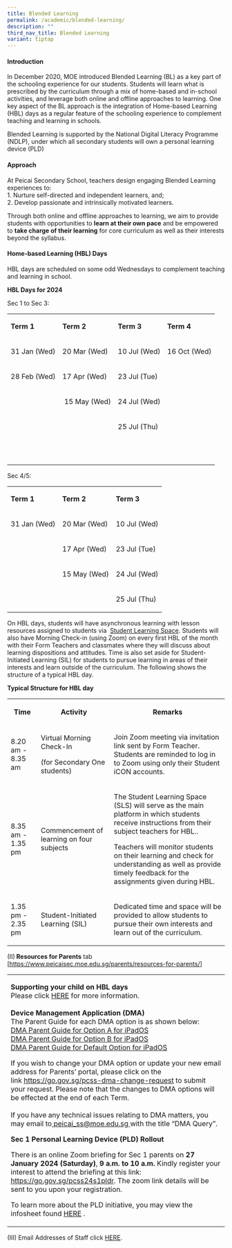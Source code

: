```yaml
---
title: Blended Learning
permalink: /academic/blended-learning/
description: ""
third_nav_title: Blended Learning
variant: tiptap
---
```

<h4><strong>Introduction</strong></h4><p>In December 2020, MOE introduced Blended Learning (BL) as a key part of the schooling experience for our students. Students will learn what is prescribed by the curriculum through a mix of home-based and in-school activities, and leverage both online and offline approaches to learning. One key aspect of the BL approach is the integration of Home-based Learning (HBL) days as a regular feature of the schooling experience to complement teaching and learning in schools.</p><p>Blended Learning is supported by the National Digital Literacy Programme (NDLP), under which all secondary students will own a personal learning device (PLD)</p><h4><strong>Approach</strong></h4><p>At Peicai Secondary School, teachers design engaging Blended Learning experiences to:<br>1. Nurture self-directed and independent learners, and;<br>2. Develop passionate and intrinsically motivated learners.</p><p>Through both online and offline approaches to learning, we aim to provide students with opportunities to <strong>learn at their own pace</strong>&nbsp;and be empowered to&nbsp;<strong>take charge of their learning</strong>&nbsp;for core curriculum as well as their interests beyond the syllabus.&nbsp;</p><h4><strong>Home-based Learning (HBL) Days</strong></h4><p>HBL days are scheduled on some odd Wednesdays to complement teaching and learning in school.</p><p><strong>HBL Days for 2024</strong></p><p>Sec 1 to Sec 3:</p><table><tbody><tr><td rowspan="1" colspan="1"><p><strong>Term 1</strong></p></td><td rowspan="1" colspan="1"><p><strong>Term 2</strong></p></td><td rowspan="1" colspan="1"><p><strong>Term 3</strong></p></td><td rowspan="1" colspan="1"><p><strong>Term 4</strong></p></td></tr><tr><td rowspan="1" colspan="1"><p>31 Jan (Wed)</p></td><td rowspan="1" colspan="1"><p>20 Mar (Wed)</p></td><td rowspan="1" colspan="1"><p>10 Jul (Wed)</p></td><td rowspan="1" colspan="1"><p>16 Oct (Wed)</p></td></tr><tr><td rowspan="1" colspan="1"><p>28 Feb (Wed)</p></td><td rowspan="1" colspan="1"><p>17 Apr (Wed)</p></td><td rowspan="1" colspan="1"><p>23 Jul (Tue)</p></td><td rowspan="1" colspan="1"><p></p></td></tr><tr><td rowspan="1" colspan="1"><p>&nbsp;</p></td><td rowspan="1" colspan="1"><p>&nbsp;15 May (Wed)</p></td><td rowspan="1" colspan="1"><p>24 Jul (Wed)</p></td><td rowspan="1" colspan="1"><p></p></td></tr><tr><td rowspan="1" colspan="1"><p>&nbsp;</p></td><td rowspan="1" colspan="1"><p></p></td><td rowspan="1" colspan="1"><p>25 Jul (Thu)</p></td><td rowspan="1" colspan="1"><p></p></td></tr><tr><td rowspan="1" colspan="1"><p>&nbsp;</p></td><td rowspan="1" colspan="1"><p></p></td><td rowspan="1" colspan="1"><p>&nbsp;</p></td><td rowspan="1" colspan="1"><p></p></td></tr></tbody></table><p>Sec 4/5:</p><table><tbody><tr><td rowspan="1" colspan="1"><p><strong>Term 1</strong></p></td><td rowspan="1" colspan="1"><p><strong>Term 2</strong></p></td><td rowspan="1" colspan="1"><p><strong>Term 3</strong></p></td></tr><tr><td rowspan="1" colspan="1"><p>31 Jan (Wed)</p></td><td rowspan="1" colspan="1"><p>20 Mar (Wed)</p></td><td rowspan="1" colspan="1"><p>10 Jul (Wed)</p></td></tr><tr><td rowspan="1" colspan="1"><p></p></td><td rowspan="1" colspan="1"><p>17 Apr (Wed)</p></td><td rowspan="1" colspan="1"><p>23 Jul (Tue)</p></td></tr><tr><td rowspan="1" colspan="1"><p>&nbsp;</p></td><td rowspan="1" colspan="1"><p>15 May (Wed)</p></td><td rowspan="1" colspan="1"><p>24 Jul (Wed)</p></td></tr><tr><td rowspan="1" colspan="1"><p></p></td><td rowspan="1" colspan="1"><p></p></td><td rowspan="1" colspan="1"><p>25 Jul (Thu)</p></td></tr></tbody></table><p>On HBL days, students will have asynchronous learning with lesson resources assigned to students via &nbsp;<a href="https://vle.learning.moe.edu.sg/login/" rel="noopener" target="_blank">Student Learning Space</a>.&nbsp;Students will also have Morning Check-in (using Zoom) on every first HBL of the month with their Form Teachers and classmates where they will discuss about learning dispositions and attitudes. Time is also set aside for Student-Initiated Learning (SIL) for students to pursue learning in areas of their interests and learn outside of the curriculum. The following shows the structure of a typical HBL day.</p><p><strong>Typical Structure for HBL day</strong></p><table><tbody><tr><th rowspan="1" colspan="1"><p>Time</p></th><th rowspan="1" colspan="1"><p>Activity</p></th><th rowspan="1" colspan="1"><p>Remarks</p></th></tr><tr><td rowspan="1" colspan="1"><p>8.20 am - 8.35 am</p></td><td rowspan="1" colspan="1"><p>Virtual Morning Check-In</p><p>(for Secondary One students)</p></td><td rowspan="1" colspan="1"><p>Join Zoom meeting via invitation link sent by Form Teacher. Students are reminded to log in to Zoom using only their Student iCON accounts.</p></td></tr><tr><td rowspan="1" colspan="1"><p>8.35 am - 1.35 pm</p></td><td rowspan="1" colspan="1"><p>Commencement of learning on four subjects</p></td><td rowspan="1" colspan="1"><p>The Student Learning Space (SLS) will serve as the main platform in which students receive instructions from their subject teachers for HBL..</p><p>Teachers will monitor students on their learning and check for understanding as well as provide timely feedback for the assignments given during HBL.</p></td></tr><tr><td rowspan="1" colspan="1"><p>1.35 pm - 2.35 pm</p></td><td rowspan="1" colspan="1"><p>Student-Initiated Learning (SIL) &nbsp;</p></td><td rowspan="1" colspan="1"><p>Dedicated time and space will be provided to allow students to pursue their own interests and learn out of the curriculum.</p></td></tr></tbody></table><p>(II)<strong> Resources for Parents</strong> tab [<a href="https://www.peicaisec.moe.edu.sg/parents/resources-for-parents/" rel="noopener noreferrer nofollow" target="_blank"><u>https://www.peicaisec.moe.edu.sg/parents/resources-for-parents/</u></a>]</p><table><tbody><tr><td rowspan="1" colspan="1"><p><strong>Supporting your child on HBL days<br></strong>Please click <a href="https://drive.google.com/file/d/1txnRihNcYINKnLP_fD5HS2cfn3t6XtGy/view" rel="noopener noreferrer nofollow" target="_blank">HERE</a> for more information.<br><br><strong>Device Management Application (DMA)<br></strong>The Parent Guide for each DMA option is as shown below:<br><a href="https://www.peicaisec.moe.edu.sg/files/DMA%20Parent%20Guide%20for%20Option%20A%20for%20iPadOS1.pdf" rel="noopener noreferrer nofollow" target="_blank"><u>DMA Parent Guide for Option A for iPadOS</u></a><br><a href="https://www.peicaisec.moe.edu.sg/files/DMA%20Parent%20Guide%20for%20Option%20B%20for%20iPadOS1.pdf" rel="noopener noreferrer nofollow" target="_blank"><u>DMA Parent Guide for Option B for iPadOS</u></a><br><a href="https://www.peicaisec.moe.edu.sg/files/DMA%20Parent%20Guide%20for%20Default%20Option%20for%20iPadOS1.pdf" rel="noopener noreferrer nofollow" target="_blank"><u>DMA Parent Guide for Default Option for iPadOS</u></a></p><p>If you wish to change your DMA option or update your new email address for Parents’ portal, please click on the link&nbsp;<a href="https://form.gov.sg/606bb606505fae0011bf06f2/" rel="noopener noreferrer nofollow" target="_blank"><u>https://go.gov.sg/pcss-dma-change-request</u></a>&nbsp;to submit your request. Please note that the changes to DMA options will be effected at the end of each Term.<br><br>If you have any technical issues relating to DMA matters, you may email to<u>&nbsp;</u><a rel="noopener noreferrer nofollow" target="_blank"><u>peicai_ss@moe.edu.sg</u></a><u>&nbsp;</u>with the title “DMA Query”.</p><p><strong>Sec 1 Personal Learning Device (PLD) Rollout</strong></p><p>There is an online Zoom briefing for Sec 1 parents on <strong>27 January 2024 (Saturday)</strong>, <strong>9 a.m. to 10 a.m.</strong> Kindly register your interest to attend the briefing at this link: <a href="https://go.gov.sg/pcss24s1pldr" rel="noopener noreferrer nofollow" target="_blank"><u>https://go.gov.sg/pcss24s1pldr</u></a>. The zoom link details will be sent to you upon your registration.</p><p>To learn more about the PLD initiative, you may view the infosheet found <a href="https://drive.google.com/file/d/11ilIhLvzEQbiB3t7_jjYC9cjdmilfGVL/view" rel="noopener noreferrer nofollow" target="_blank">HERE</a> .</p></td></tr></tbody></table><p></p><p>(III) Email Addresses of Staff click <a href="https://www.peicaisec.moe.edu.sg/our-peicai-family/staff-email-addresses-2023/" rel="noopener noreferrer nofollow" target="_blank">HERE</a>.</p>